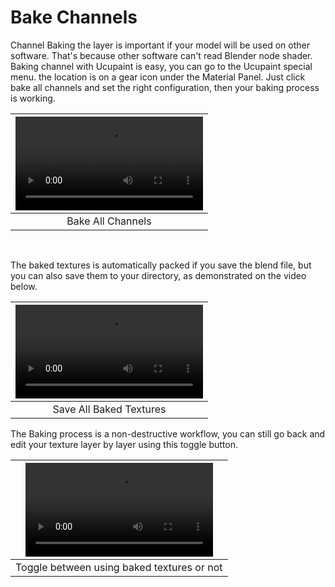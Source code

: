 # Bake Channels

Channel Baking the layer is important if your model will be used on other software. That's because other software can't read Blender node shader.
Baking channel with Ucupaint is easy, you can go to the Ucupaint special menu. the location is on a gear icon under the Material Panel. Just click bake all channels and set the right configuration, then your baking process is working.

|![type:video](source/10.bake-01.mp4)|
|:--:|
|Bake All Channels| {align=center}

<br/>

The baked textures is automatically packed if you save the blend file, but you can also save them to your directory, as demonstrated on the video below.

|![type:video](source/10.bake-02.mp4)|
|:--:|
|Save All Baked Textures| {align=center}

The Baking process is a non-destructive workflow, you can still go back and edit your texture layer by layer using this toggle button.

|![type:video](source/10.bake-03.mp4)|
|:--:|
|Toggle between using baked textures or not| {align=center}

